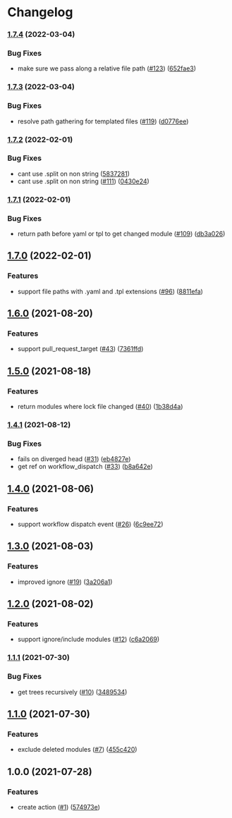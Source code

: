 # Changelog

### [1.7.4](https://www.github.com/theappnest/terraform-monorepo-action/compare/v1.7.3...v1.7.4) (2022-03-04)


### Bug Fixes

* make sure we pass along a relative file path ([#123](https://www.github.com/theappnest/terraform-monorepo-action/issues/123)) ([652fae3](https://www.github.com/theappnest/terraform-monorepo-action/commit/652fae3b122831af7f372e9d7ae30a83277baf65))

### [1.7.3](https://www.github.com/theappnest/terraform-monorepo-action/compare/v1.7.2...v1.7.3) (2022-03-04)


### Bug Fixes

* resolve path gathering for templated files ([#119](https://www.github.com/theappnest/terraform-monorepo-action/issues/119)) ([d0776ee](https://www.github.com/theappnest/terraform-monorepo-action/commit/d0776ee14699f0fe94579b5c9ba62be02d0476c4))

### [1.7.2](https://www.github.com/theappnest/terraform-monorepo-action/compare/v1.7.1...v1.7.2) (2022-02-01)


### Bug Fixes

* cant use .split on non string ([5837281](https://www.github.com/theappnest/terraform-monorepo-action/commit/583728176bc784a7c7ef9f4a8d0fc11fd70234be))
* cant use .split on non string ([#111](https://www.github.com/theappnest/terraform-monorepo-action/issues/111)) ([0430e24](https://www.github.com/theappnest/terraform-monorepo-action/commit/0430e24ec2e51d91c292ed4f6f6dc78c091e9d71))

### [1.7.1](https://www.github.com/theappnest/terraform-monorepo-action/compare/v1.7.0...v1.7.1) (2022-02-01)


### Bug Fixes

* return path before yaml or tpl to get changed module ([#109](https://www.github.com/theappnest/terraform-monorepo-action/issues/109)) ([db3a026](https://www.github.com/theappnest/terraform-monorepo-action/commit/db3a026dde31107e68c3ee7baeaba21670595243))

## [1.7.0](https://www.github.com/theappnest/terraform-monorepo-action/compare/v1.6.0...v1.7.0) (2022-02-01)


### Features

* support file paths with .yaml and .tpl extensions ([#96](https://www.github.com/theappnest/terraform-monorepo-action/issues/96)) ([8811efa](https://www.github.com/theappnest/terraform-monorepo-action/commit/8811efa10ba6a991384756d97011e14afc33db07))

## [1.6.0](https://www.github.com/theappnest/terraform-monorepo-action/compare/v1.5.0...v1.6.0) (2021-08-20)


### Features

* support pull_request_target ([#43](https://www.github.com/theappnest/terraform-monorepo-action/issues/43)) ([7361ffd](https://www.github.com/theappnest/terraform-monorepo-action/commit/7361ffdd1447c54b0f2229c7bb13cfea773fa3cc))

## [1.5.0](https://www.github.com/theappnest/terraform-monorepo-action/compare/v1.4.1...v1.5.0) (2021-08-18)


### Features

* return modules where lock file changed ([#40](https://www.github.com/theappnest/terraform-monorepo-action/issues/40)) ([1b38d4a](https://www.github.com/theappnest/terraform-monorepo-action/commit/1b38d4a388349919c6054662f118f41cf1f5e8b1))

### [1.4.1](https://www.github.com/theappnest/terraform-monorepo-action/compare/v1.4.0...v1.4.1) (2021-08-12)


### Bug Fixes

* fails on diverged head ([#31](https://www.github.com/theappnest/terraform-monorepo-action/issues/31)) ([eb4827e](https://www.github.com/theappnest/terraform-monorepo-action/commit/eb4827ea51420615a63ac042282400013b3d09b1))
* get ref on workflow_dispatch ([#33](https://www.github.com/theappnest/terraform-monorepo-action/issues/33)) ([b8a642e](https://www.github.com/theappnest/terraform-monorepo-action/commit/b8a642e612eb015d8c5cefcedf664cf1f75bf1ed))

## [1.4.0](https://www.github.com/theappnest/terraform-monorepo-action/compare/v1.3.0...v1.4.0) (2021-08-06)


### Features

* support workflow dispatch event ([#26](https://www.github.com/theappnest/terraform-monorepo-action/issues/26)) ([6c9ee72](https://www.github.com/theappnest/terraform-monorepo-action/commit/6c9ee7211dc8909af881f9224166124bd6a072af))

## [1.3.0](https://www.github.com/theappnest/terraform-monorepo-action/compare/v1.2.0...v1.3.0) (2021-08-03)


### Features

* improved ignore ([#19](https://www.github.com/theappnest/terraform-monorepo-action/issues/19)) ([3a206a1](https://www.github.com/theappnest/terraform-monorepo-action/commit/3a206a127a673d027e7e694eab0220e2ba3ce226))

## [1.2.0](https://www.github.com/theappnest/terraform-monorepo-action/compare/v1.1.1...v1.2.0) (2021-08-02)


### Features

* support ignore/include modules ([#12](https://www.github.com/theappnest/terraform-monorepo-action/issues/12)) ([c6a2069](https://www.github.com/theappnest/terraform-monorepo-action/commit/c6a2069b772bd9b2461e5bfa0d553665591cb7f1))

### [1.1.1](https://www.github.com/theappnest/terraform-monorepo-action/compare/v1.1.0...v1.1.1) (2021-07-30)


### Bug Fixes

* get trees recursively ([#10](https://www.github.com/theappnest/terraform-monorepo-action/issues/10)) ([3489534](https://www.github.com/theappnest/terraform-monorepo-action/commit/348953440f7d08fc82e227febb9890cee8e7ab0c))

## [1.1.0](https://www.github.com/theappnest/terraform-monorepo-action/compare/v1.0.0...v1.1.0) (2021-07-30)


### Features

* exclude deleted modules ([#7](https://www.github.com/theappnest/terraform-monorepo-action/issues/7)) ([455c420](https://www.github.com/theappnest/terraform-monorepo-action/commit/455c4209d4b2b064bc824f5776a1cd800f8c9e7a))

## 1.0.0 (2021-07-28)


### Features

* create action ([#1](https://www.github.com/theappnest/terraform-monorepo-action/issues/1)) ([574973e](https://www.github.com/theappnest/terraform-monorepo-action/commit/574973edb1adb16e0a1c61af32cc686ce0b9c590))
